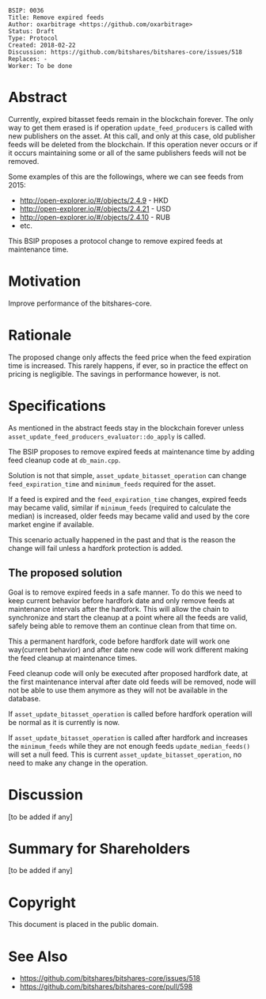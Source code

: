     BSIP: 0036
    Title: Remove expired feeds
    Author: oxarbitrage <https://github.com/oxarbitrage>
    Status: Draft
    Type: Protocol
    Created: 2018-02-22
    Discussion: https://github.com/bitshares/bitshares-core/issues/518
    Replaces: -
    Worker: To be done

# Abstract

Currently, expired bitasset feeds remain in the blockchain forever. The only way to get them erased is if operation `update_feed_producers` is called with new publishers on the asset. At this call, and only at this case, old publisher feeds will be deleted from the blockchain. If this operation never occurs or if it occurs maintaining some or all of the same publishers feeds will not be removed.

Some examples of this are the followings, where we can see feeds from 2015:

- http://open-explorer.io/#/objects/2.4.9 - HKD
- http://open-explorer.io/#/objects/2.4.21 - USD
- http://open-explorer.io/#/objects/2.4.10 - RUB
- etc.

This BSIP proposes a protocol change to remove expired feeds at maintenance time.

# Motivation

Improve performance of the bitshares-core.


# Rationale

The proposed change only affects the feed price when the feed expiration time is increased. This rarely happens, if ever, so in practice the effect on pricing is negligible. The savings in performance however, is not.

# Specifications

As mentioned in the abstract feeds stay in the blockchain forever unless `asset_update_feed_producers_evaluator::do_apply` is called.

The BSIP proposes to remove expired feeds at maintenance time by adding feed cleanup code at `db_main.cpp`.

Solution is not that simple, `asset_update_bitasset_operation` can change `feed_expiration_time` and `minimum_feeds` required for the asset.

If a feed is expired and the `feed_expiration_time` changes, expired feeds may became valid, similar if `minimum_feeds` (required to calculate the median) is increased, older feeds may became valid and used by the core market engine if available.

This scenario actually happened in the past and that is the reason the change will fail unless a hardfork protection is added.

## The proposed solution

Goal is to remove expired feeds in a safe manner. To do this we need to keep current behavior before hardfork date and only remove feeds at maintenance intervals after the hardfork. This will allow the chain to synchronize and start the cleanup at a point where all the feeds are valid, safely being able to remove them an continue clean from that time on.

This a permanent hardfork, code before hardfork date will work one way(current behavior) and after date new code will work different making the feed cleanup at maintenance times.

Feed cleanup code will only be executed after proposed hardfork date, at the first maintenance interval after date old feeds will be removed, node will not be able to use them anymore as they will not be available in the database. 

If `asset_update_bitasset_operation` is called before hardfork operation will be normal as it is currently is now.

If `asset_update_bitasset_operation` is called after hardfork and increases the `minimum_feeds` while they are not enough feeds `update_median_feeds()` will set a null feed. This is current `asset_update_bitasset_operation`, no need to make any change in the operation.


# Discussion

[to be added if any]

# Summary for Shareholders

[to be added if any]

# Copyright

This document is placed in the public domain.

# See Also

* https://github.com/bitshares/bitshares-core/issues/518
* https://github.com/bitshares/bitshares-core/pull/598
